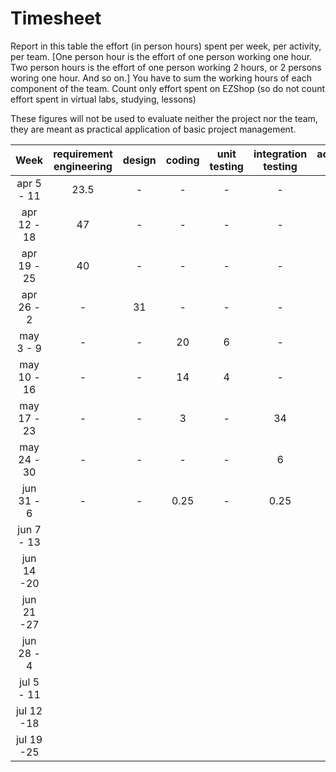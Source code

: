 # Timesheet

Report in this table the effort (in person hours) spent per week, per activity, per team.
[One person hour is the effort of one person working one hour.
Two person hours is the effort of one person working 2 hours, or 2 persons woring one hour. And so on.]
You have to sum the working hours of each component of the team.
Count only effort spent on EZShop (so do not count effort spent in virtual labs, studying, lessons)

These figures will not be used to evaluate neither the project nor the team, they are meant as practical application of basic project management.

| Week | requirement engineering | design | coding | unit testing | integration testing | acceptance testing | management | git maven |
|:-----------:|:--------:|:-----------:|:-----------:|:----------:|:------------:|:---------------:|:-------------:|:--------------:|
| apr 5 - 11 | 23.5 | - | - | - | - | - | 2 | 3 |
| apr 12 - 18| 47 |- |- | -|- | -| 2 |- |
| apr 19 - 25| 40|- | -| -|- |- |2 |- |
| apr 26 - 2 |- | 31 | - | - | - | - | 4 | - |
| may 3 - 9  |- | - | 20 | 6 | - | - | - | - |
| may 10 - 16|- | - | 14 | 4 | - | - | - | 2 |
| may 17 - 23| -|- | 3 |- |34 | -|2 |- |
| may 24 - 30| -|- |- |- |6 |- |- | -|
| jun 31 - 6 | - | - | 0.25 | - | 0.25 | - | - | - |
| jun 7 - 13 | | | | | | | | |
| jun 14 -20 | | | | | | | | |
| jun 21 -27 | | | | | | | | |
| jun 28 - 4 | | | | | | | | |
| jul 5 - 11 | | | | | | | | |
| jul 12 -18 | | | | | | | | |
| jul 19 -25 | | | | | | | | |
